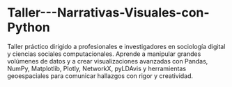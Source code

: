 # Taller---Narrativas-Visuales-con-Python
Taller práctico dirigido a profesionales e investigadores en sociología digital y ciencias sociales computacionales. Aprende a manipular grandes volúmenes de datos y a crear visualizaciones avanzadas con Pandas, NumPy, Matplotlib, Plotly, NetworkX, pyLDAvis y herramientas geoespaciales para comunicar hallazgos con rigor y creatividad.

